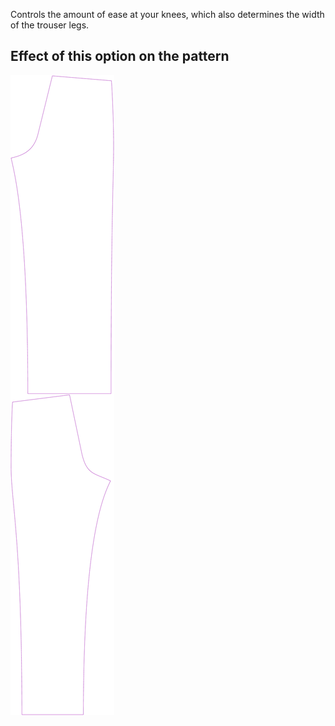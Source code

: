 Controls the amount of ease at your knees, which also determines the width of the trouser legs.

## Effect of this option on the pattern

![This image shows the effect of this option by superimposing several variants that have a different value for this option](titan_kneeease_sample.svg "Effect of this option on the pattern")
